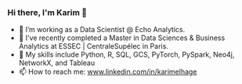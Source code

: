 ### Hi there, I'm Karim 👋

<!--
**karimelhage/karimelhage** is a ✨ _special_ ✨ repository because its `README.md` (this file) appears on your GitHub profile.

Here are some ideas to get you started:

- 🔭 I’m currently working on ...
- 🌱 I’m currently learning ...
- 👯 I’m looking to collaborate on ...
- 🤔 I’m looking for help with ...
- 💬 Ask me about ...
- 📫 How to reach me: ...
- 😄 Pronouns: ...
- ⚡ Fun fact: ...
-->
- 🔭 I’m working as a Data Scientist @ Echo Analytics.
- 🌱 I've recently completed a Master in Data Sciences & Business Analytics at ESSEC | CentraleSupélec in Paris.
- :goal_net: My skills include Python, R, SQL, GCS, PyTorch, PySpark, Neo4j, NetworkX, and Tableau
-  📫 How to reach me: www.linkedin.com/in/karimelhage

